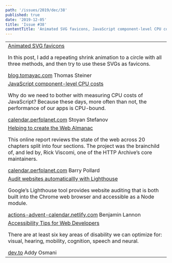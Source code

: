 ```yaml
---
path: '/issues/2019/dec/38'
published: true
date: '2019-12-05'
title: 'Issue #38'
contentTitle: 'Animated SVG favicons, JavaScript component-level CPU costs, Helping to create the Web Almanac and Audit websites automaticallly with Lighthouse ...'
---
```


<center>
	<table align="center" border="0" cellspacing="0" width="100%" height="100%" cellpadding="0">
    <tbody>
				<tr>
					<td>
            <div class="issue__content">
              <a href="https://blog.tomayac.com/2019/12/01/animated-svg-favicon/" target="_blank" rel="noopener noreferrer">
                <span class="issue__content-title">Animated SVG favicons</span>
              </a>
							<p class="issue__content-desc">In this post, I add a repeating shrink animation to a circle with all three methods, and then try to use these SVGs as favicons.</p>
							<div class="issue__content-info"><a href="https://blog.tomayac.com/2019/12/01/animated-svg-favicon/" target="_blank" rel="noopener noreferrer">blog.tomayac.com</a> <span>Thomas Steiner</span></div>
						</div>
					</td>
				</tr>
				<tr>
					<td>
            <div class="issue__content">
              <a href="https://calendar.perfplanet.com/2019/javascript-component-level-cpu-costs/" target="_blank" rel="noopener noreferrer">
                <span class="issue__content-title">JavaScript component-level CPU costs</span>
              </a>
							<p class="issue__content-desc">Why do we need to bother with measuring CPU costs of JavaScript? Because these days, more often than not, the performance of our apps is CPU-bound.</p>
							<div class="issue__content-info"><a href="https://calendar.perfplanet.com/2019/javascript-component-level-cpu-costs/" target="_blank" rel="noopener noreferrer">calendar.perfplanet.com</a> <span>Stoyan Stefanov</span></div>
						</div>
					</td>
				</tr>
				<tr>
					<td>
            <div class="issue__content">
              <a href="https://calendar.perfplanet.com/2019/helping-to-create-the-web-almanac/" target="_blank" rel="noopener noreferrer">
                <span class="issue__content-title">Helping to create the Web Almanac</span>
              </a>
							<p class="issue__content-desc">This online report reviews the state of the web across 20 chapters split into four sections. The project was the brainchild of, and led by, Rick Viscomi, one of the HTTP Archive’s core maintainers.</p>
							<div class="issue__content-info"><a href="https://calendar.perfplanet.com/2019/helping-to-create-the-web-almanac/" target="_blank" rel="noopener noreferrer">calendar.perfplanet.com</a> <span>Barry Pollard</span></div>
						</div>
					</td>
				</tr>
				<tr>
					<td>
            <div class="issue__content">
              <a href="https://lannonbr-actions-advent-calendar.netlify.com/day03/" target="_blank" rel="noopener noreferrer">
                <span class="issue__content-title">Audit websites automaticallly with Lighthouse</span>
              </a>
							<p class="issue__content-desc">Google’s Lighthouse tool provides website auditing that is both built into the Chrome web browser and accessible as a Node module.</p>
							<div class="issue__content-info"><a href="https://lannonbr-actions-advent-calendar.netlify.com/day03/" target="_blank" rel="noopener noreferrer">actions-advent-calendar.netlify.com</a> <span>Benjamin Lannon</span></div>
						</div>
					</td>
				</tr><tr>
					<td>
            <div class="issue__content">
              <a href="https://dev.to/addyosmani/accessibility-tips-for-web-developers-4cn0" target="_blank" rel="noopener noreferrer">
                <span class="issue__content-title">Accessibility Tips for Web Developers</span>
              </a>
							<p class="issue__content-desc">There are at least six key areas of disability we can optimize for: visual, hearing, mobility, cognition, speech and neural.</p>
							<div class="issue__content-info"><a href="https://dev.to/addyosmani/accessibility-tips-for-web-developers-4cn0" target="_blank" rel="noopener noreferrer">dev.to</a> <span>Addy Osmani</span></div>
						</div>
					</td>
				</tr></tbody>
  </table>
</center>
